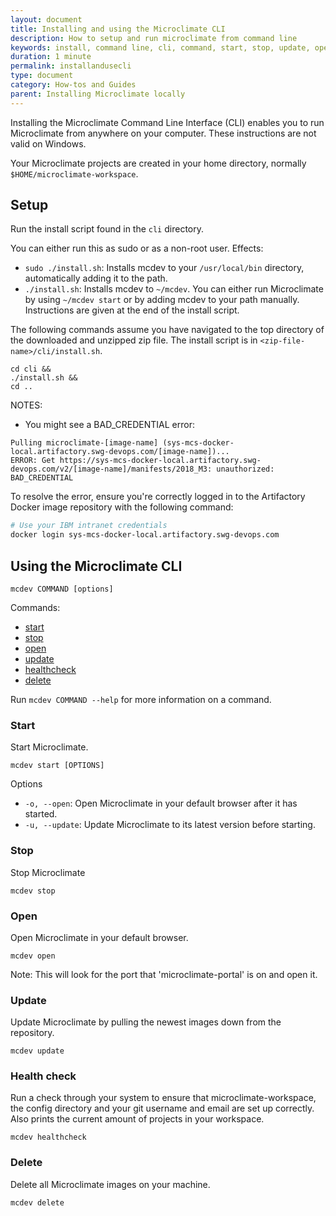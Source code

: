 ```yaml
---
layout: document
title: Installing and using the Microclimate CLI
description: How to setup and run microclimate from command line
keywords: install, command line, cli, command, start, stop, update, open, delete, options, operation, devops
duration: 1 minute
permalink: installandusecli
type: document
category: How-tos and Guides
parent: Installing Microclimate locally
---
```


Installing the Microclimate Command Line Interface (CLI) enables you to run Microclimate from anywhere on your computer. These instructions are not valid on Windows.

Your Microclimate projects are created in your home directory, normally `$HOME/microclimate-workspace`.

## Setup
Run the install script found in the `cli` directory.
<!-- Run the install script found in the `cli` directory ([microclimate/cli](https://github.ibm.com/dev-ex/microclimate/tree/master/cli)). -->
You can either run this as sudo or as a non-root user.
Effects:
* `sudo ./install.sh`: Installs mcdev to your `/usr/local/bin` directory, automatically adding it to the path.
* `./install.sh`: Installs mcdev to `~/mcdev`. You can either run Microclimate by using `~/mcdev start` or by adding mcdev to your path manually. Instructions are given at the end of the install script.

The following commands assume you have navigated to the top directory of the downloaded and unzipped zip file. The install script is in ```<zip-file-name>/cli/install.sh```.

```
cd cli &&
./install.sh &&
cd ..
```

NOTES:
* You might see a BAD_CREDENTIAL error:
```
Pulling microclimate-[image-name] (sys-mcs-docker-local.artifactory.swg-devops.com/[image-name])...
ERROR: Get https://sys-mcs-docker-local.artifactory.swg-devops.com/v2/[image-name]/manifests/2018_M3: unauthorized: BAD_CREDENTIAL
```
To resolve the error, ensure you're correctly logged in to the Artifactory Docker image repository with the following command:
```bash
# Use your IBM intranet credentials
docker login sys-mcs-docker-local.artifactory.swg-devops.com
```

## Using the Microclimate CLI
```
mcdev COMMAND [options]
```

Commands:
* [start](#start)
* [stop](#stop)
* [open](#open)
* [update](#update)
* [healthcheck](#health-check)
* [delete](#delete)

Run `mcdev COMMAND --help` for more information on a command.

### Start
Start Microclimate.
```
mcdev start [OPTIONS]
```
Options
* `-o, --open`: Open Microclimate in your default browser after it has started.
* `-u, --update`: Update Microclimate to its latest version before starting.

### Stop
Stop Microclimate
```
mcdev stop
```

### Open
Open Microclimate in your default browser.
```
mcdev open
```
Note: This will look for the port that 'microclimate-portal' is on and open it.

### Update
Update Microclimate by pulling the newest images down from the repository.
```
mcdev update
```

### Health check
Run a check through your system to ensure that microclimate-workspace, the config directory and your git username and email are set up correctly. Also prints the current amount of projects in your workspace.
```
mcdev healthcheck
```

### Delete
Delete all Microclimate images on your machine.
```
mcdev delete
```
